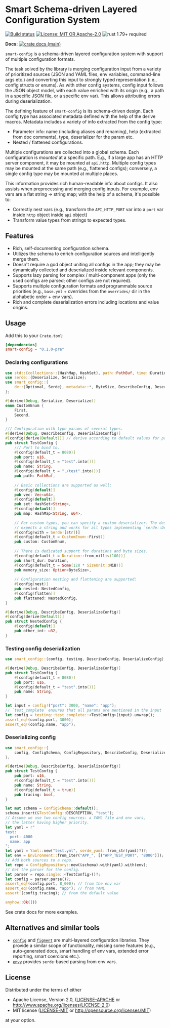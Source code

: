 # Smart Schema-driven Layered Configuration System

[![Build status](https://github.com/matter-labs/smart-config/actions/workflows/ci.yml/badge.svg)](https://github.com/matter-labs/smart-config/actions/workflows/ci.yml)
[![License: MIT OR Apache-2.0](https://img.shields.io/badge/License-MIT%2FApache--2.0-blue)](https://github.com/matter-labs/smart-config#license)
![rust 1.79+ required](https://img.shields.io/badge/rust-1.79+-blue.svg?label=Required%20Rust)

**Docs:**
[![crate docs (main)](https://img.shields.io/badge/main-yellow.svg?label=docs)](https://matter-labs.github.io/smart-config/smart_config/)

`smart-config` is a schema-driven layered configuration system with support of multiple configuration formats.

The task solved by the library is merging configuration input from a variety of prioritized sources
(JSON and YAML files, env variables, command-line args etc.) and converting this input to strongly typed
representation (i.e., config structs or enums). As with other config systems, config input follows the JSON object model,
with each value enriched with its origin (e.g., a path in a specific JSON file,
or a specific env var). This allows attributing errors during deserialization.

The defining feature of `smart-config` is its schema-driven design. Each config type has associated metadata
defined with the help of the derive macros.
Metadata includes a variety of info extracted from the config type:

- Parameter info: name (including aliases and renaming), help (extracted from doc comments),
  type, deserializer for the param etc.
- Nested / flattened configurations.

Multiple configurations are collected into a global schema. Each configuration is *mounted* at a specific path.
E.g., if a large app has an HTTP server component, it may be mounted at `api.http`. Multiple config types may be mounted
at the same path (e.g., flattened configs); conversely, a single config type may be mounted at multiple places.

This information provides rich human-readable info about configs. It also assists when preprocessing and merging config inputs.
For example, env vars are a flat string -> string map; with the help of a schema, it's possible to:

- Correctly nest vars (e.g., transform the `API_HTTP_PORT` var into a `port` var inside `http` object inside `api` object)
- Transform value types from strings to expected types.

## Features

- Rich, self-documenting configuration schema.
- Utilizes the schema to enrich configuration sources and intelligently merge them.
- Doesn't require a god object uniting all configs in the app; they may be dynamically collected and deserialized
  inside relevant components.
- Supports lazy parsing for complex / multi-component apps (only the used configs are parsed; other configs are not required).
- Supports multiple configuration formats and programmable source priorities (e.g., `base.yml` + overrides from the
  `overrides/` dir in the alphabetic order + env vars).
- Rich and complete deserialization errors including locations and value origins.

## Usage

Add this to your `Crate.toml`:

```toml
[dependencies]
smart-config = "0.1.0-pre"
```

### Declaring configurations

```rust
use std::{collections::{HashMap, HashSet}, path::PathBuf, time::Duration};
use serde::{Deserialize, Serialize};
use smart_config::{
    de::{Optional, Serde}, metadata::*, ByteSize, DescribeConfig, DeserializeConfig,
};

#[derive(Debug, Serialize, Deserialize)]
enum CustomEnum {
    First,
    Second,
}

/// Configuration with type params of several types.
#[derive(Debug, DescribeConfig, DeserializeConfig)]
#[config(derive(Default))] // derive according to default values for params
pub struct TestConfig {
    /// Port to bind to.
    #[config(default_t = 8080)]
    pub port: u16,
    #[config(default_t = "test".into())]
    pub name: String,
    #[config(default_t = "./test".into())]
    pub path: PathBuf,
    
    // Basic collections are supported as well:
    #[config(default)]
    pub vec: Vec<u64>,
    #[config(default)]
    pub set: HashSet<String>,
    #[config(default)]
    pub map: HashMap<String, u64>,
    
    // For custom types, you can specify a custom deserializer. The deserializer below
    // expects a string and works for all types implementing `serde::Deserialize`.
    #[config(with = Serde![str])]
    #[config(default_t = CustomEnum::First)]
    pub custom: CustomEnum,
    
    // There is dedicated support for durations and byte sizes.
    #[config(default_t = Duration::from_millis(100))]
    pub short_dur: Duration,
    #[config(default_t = Some(128 * SizeUnit::MiB))]
    pub memory_size: Option<ByteSize>,
  
    // Configuration nesting and flattening are supported:
    #[config(nest)]
    pub nested: NestedConfig,
    #[config(flatten)]
    pub flattened: NestedConfig,
}

#[derive(Debug, DescribeConfig, DeserializeConfig)]
#[config(derive(Default))]
pub struct NestedConfig {
    #[config(default)]
    pub other_int: u32,
}
```

### Testing config deserialization

```rust
use smart_config::{config, testing, DescribeConfig, DeserializeConfig};

#[derive(Debug, DescribeConfig, DeserializeConfig)]
pub struct TestConfig {
    #[config(default_t = 8080)]
    pub port: u16,
    #[config(default_t = "test".into())]
    pub name: String,
}

let input = config!("port": 3000, "name": "app");
// `test_complete` ensures that all params are mentioned in the input
let config = testing::test_complete::<TestConfig>(input).unwrap();
assert_eq!(config.port, 3000);
assert_eq!(config.name, "app");
```

### Deserializing config

```rust
use smart_config::{
    config, ConfigSchema, ConfigRepository, DescribeConfig, DeserializeConfig, Yaml, Environment,
};

#[derive(Debug, DescribeConfig, DeserializeConfig)]
pub struct TestConfig {
    pub port: u16,
    #[config(default_t = "test".into())]
    pub name: String,
    #[config(default_t = true)]
    pub tracing: bool,
}

let mut schema = ConfigSchema::default();
schema.insert(&TestConfig::DESCRIPTION, "test");
// Assume we use two config sources: a YAML file and env vars,
// the latter having higher priority.
let yaml = r"
test:
  port: 4000
  name: app
";
let yaml = Yaml::new("test.yml", serde_yaml::from_str(yaml)?)?;
let env = Environment::from_iter("APP_", [("APP_TEST_PORT", "8000")]);
// Add both sources to a repo.
let repo = ConfigRepository::new(&schema).with(yaml).with(env);
// Get the parser for the config.
let parser = repo.single::<TestConfig>()?;
let config = parser.parse()?;
assert_eq!(config.port, 8_000); // from the env var
assert_eq!(config.name, "app"); // from YAML
assert!(config.tracing); // from the default value

anyhow::Ok(())
```

See crate docs for more examples.

## Alternatives and similar tools

- [`config`](https://crates.io/crates/config) and [`figment`](https://crates.io/crates/figment) are multi-layered configuration libraries.
  They provide a similar scope of functionality, missing some features (e.g., auto-generated docs, smart handling of env vars,
  extended error reporting, smart coercions etc.).
- [`envy`](https://crates.io/crates/envy) provides `serde`-based parsing from env vars.

## License

Distributed under the terms of either

- Apache License, Version 2.0, ([LICENSE-APACHE](LICENSE-APACHE) or http://www.apache.org/licenses/LICENSE-2.0)
- MIT license ([LICENSE-MIT](LICENSE-MIT) or http://opensource.org/licenses/MIT)

at your option.
